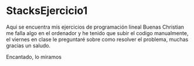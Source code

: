 # StacksEjercicio1
Aqui se encuentra mis ejercicios de programación lineal
Buenas Christian me falla algo en el ordenador y he tenido que subir el codigo manualmente, el viernes en clase le preguntaré sobre como resolver el problema, muchas gracias un saludo.

Encantado, lo miramos
